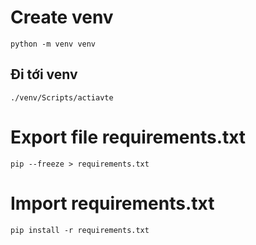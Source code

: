 # Create venv
```
python -m venv venv
```
## Đi tới venv 
```
./venv/Scripts/actiavte
 ```
# Export file requirements.txt
```
pip --freeze > requirements.txt
```
# Import requirements.txt
```
pip install -r requirements.txt
```
